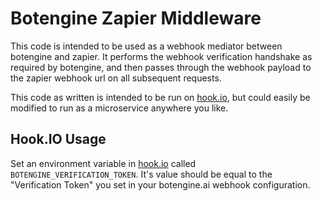 # Botengine Zapier Middleware
This code is intended to be used as a webhook mediator between botengine and zapier. It performs the webhook verification handshake as required by botengine, and then passes through the webhook payload to the zapier webhook url on all subsequent requests.

This code as written is intended to be run on [hook.io](https://hook.io), but could easily be modified to run as a microservice anywhere you like.

## Hook.IO Usage
Set an environment variable in [hook.io](https://hook.io/env) called `BOTENGINE_VERIFICATION_TOKEN`. It's value should be equal to the "Verification Token" you set in your botengine.ai webhook configuration.
